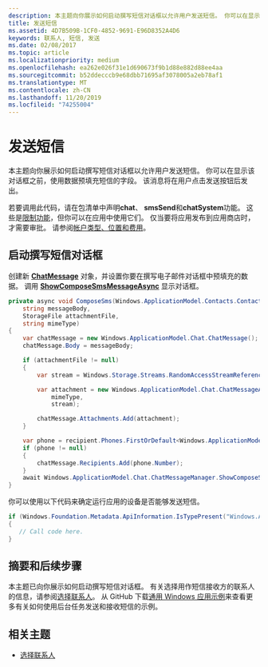 ```yaml
---
description: 本主题向你展示如何启动撰写短信对话框以允许用户发送短信。 你可以在显示该对话框之前，使用数据预填充短信的字段。 该消息将在用户点击发送按钮后发出。
title: 发送短信
ms.assetid: 4D7B509B-1CF0-4852-9691-E96D8352A4D6
keywords: 联系人, 短信, 发送
ms.date: 02/08/2017
ms.topic: article
ms.localizationpriority: medium
ms.openlocfilehash: ea262e026f31e1d690673f9b1d88e882d88ee4aa
ms.sourcegitcommit: b52ddecccb9e68dbb71695af3078005a2eb78af1
ms.translationtype: MT
ms.contentlocale: zh-CN
ms.lasthandoff: 11/20/2019
ms.locfileid: "74255004"
---
```

# <a name="send-an-sms-message"></a>发送短信

本主题向你展示如何启动撰写短信对话框以允许用户发送短信。 你可以在显示该对话框之前，使用数据预填充短信的字段。 该消息将在用户点击发送按钮后发出。

若要调用此代码，请在包清单中声明**chat**、 **smsSend**和**chatSystem**功能。 这些是[限制功能](https://docs.microsoft.com/windows/uwp/packaging/app-capability-declarations#special-and-restricted-capabilities)，但你可以在应用中使用它们。 仅当要将应用发布到应用商店时，才需要审批。 请参阅[帐户类型、位置和费用](https://docs.microsoft.com/windows/uwp/publish/account-types-locations-and-fees)。

## <a name="launch-the-compose-sms-dialog"></a>启动撰写短信对话框

创建新 [**ChatMessage**](https://docs.microsoft.com/uwp/api/windows.applicationmodel.chat.chatmessage) 对象，并设置你要在撰写电子邮件对话框中预填充的数据。 调用 [**ShowComposeSmsMessageAsync**](https://docs.microsoft.com/uwp/api/windows.applicationmodel.chat.chatmessagemanager.showcomposesmsmessageasync) 显示对话框。

```cs
private async void ComposeSms(Windows.ApplicationModel.Contacts.Contact recipient,
    string messageBody,
    StorageFile attachmentFile,
    string mimeType)
{
    var chatMessage = new Windows.ApplicationModel.Chat.ChatMessage();
    chatMessage.Body = messageBody;

    if (attachmentFile != null)
    {
        var stream = Windows.Storage.Streams.RandomAccessStreamReference.CreateFromFile(attachmentFile);

        var attachment = new Windows.ApplicationModel.Chat.ChatMessageAttachment(
            mimeType,
            stream);

        chatMessage.Attachments.Add(attachment);
    }

    var phone = recipient.Phones.FirstOrDefault<Windows.ApplicationModel.Contacts.ContactPhone>();
    if (phone != null)
    {
        chatMessage.Recipients.Add(phone.Number);
    }
    await Windows.ApplicationModel.Chat.ChatMessageManager.ShowComposeSmsMessageAsync(chatMessage);
}
```

你可以使用以下代码来确定运行应用的设备是否能够发送短信。

```csharp
if (Windows.Foundation.Metadata.ApiInformation.IsTypePresent("Windows.ApplicationModel.Chat"))
{
   // Call code here.
}
```

## <a name="summary-and-next-steps"></a>摘要和后续步骤

本主题已向你展示如何启动撰写短信对话框。 有关选择用作短信接收方的联系人的信息，请参阅[选择联系人](selecting-contacts.md)。 从 GitHub 下载[通用 Windows 应用示例](https://github.com/Microsoft/Windows-universal-samples)来查看更多有关如何使用后台任务发送和接收短信的示例。

## <a name="related-topics"></a>相关主题

* [选择联系人](selecting-contacts.md)
